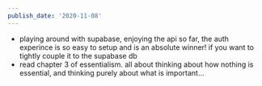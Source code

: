 ```yaml
---
publish_date: '2020-11-08'
---
```

- playing around with supabase, enjoying the api so far, the auth experince is so easy to setup and is an absolute winner! if you want to tightly couple it to the supabase db
- read chapter 3 of essentialism. all about thinking about how nothing is essential, and thinking purely about what is important...
